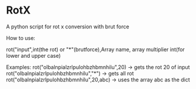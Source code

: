 # RotX
A python script for rot x conversion with brut force

How to use:

rot("input",int(the rot) or "*"(brutforce),Array name, array multiplier int(for lower and upper case)

Examples:
rot("olbalnpialzrlpulohbzhbmnhilu",20) -> gets the rot 20 of input
rot("olbalnpialzrlpulohbzhbmnhilu","*") -> gets all rot 
rot("olbalnpialzrlpulohbzhbmnhilu",20,abc) -> uses the array abc as the dict 
